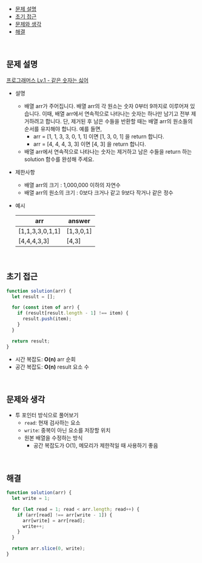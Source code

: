 - [문제 설명](#문제-설명)
- [초기 접근](#초기-접근)
- [문제와 생각](#문제와-생각)
- [해결](#해결)

<br>

## 문제 설명

[프로그래머스 Lv.1 - 같은 숫자는 싫어](https://school.programmers.co.kr/learn/courses/30/lessons/12906)

- 설명
  - 배열 arr가 주어집니다. 배열 arr의 각 원소는 숫자 0부터 9까지로 이루어져 있습니다. 이때, 배열 arr에서 연속적으로 나타나는 숫자는 하나만 남기고 전부 제거하려고 합니다. 단, 제거된 후 남은 수들을 반환할 때는 배열 arr의 원소들의 순서를 유지해야 합니다. 예를 들면,
    - arr = [1, 1, 3, 3, 0, 1, 1] 이면 [1, 3, 0, 1] 을 return 합니다.
    - arr = [4, 4, 4, 3, 3] 이면 [4, 3] 을 return 합니다.
  - 배열 arr에서 연속적으로 나타나는 숫자는 제거하고 남은 수들을 return 하는 solution 함수를 완성해 주세요.
- 제한사항
  - 배열 arr의 크기 : 1,000,000 이하의 자연수
  - 배열 arr의 원소의 크기 : 0보다 크거나 같고 9보다 작거나 같은 정수
- 예시

  | arr             | answer    |
  | --------------- | --------- |
  | [1,1,3,3,0,1,1] | [1,3,0,1] |
  | [4,4,4,3,3]     | [4,3]     |

<br>

## 초기 접근

```javascript
function solution(arr) {
  let result = [];

  for (const item of arr) {
    if (result[result.length - 1] !== item) {
      result.push(item);
    }
  }

  return result;
}
```

- 시간 복잡도: **O(n)** arr 순회
- 공간 복잡도: **O(n)** result 요소 수

<br>

## 문제와 생각

- 투 포인터 방식으로 풀어보기
  - `read`: 현재 검사하는 요소
  - `write`: 중복이 아닌 요소를 저장할 위치
  - 원본 배열을 수정하는 방식
    - 공간 복잡도가 O(1), 메모리가 제한적일 때 사용하기 좋음

<br>

## 해결

```javascript
function solution(arr) {
  let write = 1;

  for (let read = 1; read < arr.length; read++) {
    if (arr[read] !== arr[write - 1]) {
      arr[write] = arr[read];
      write++;
    }
  }

  return arr.slice(0, write);
}
```
